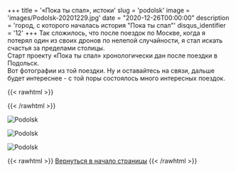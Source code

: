 +++
title = '«Пока ты спал», истоки'
slug = 'podolsk'
image = 'images/Podolsk-20201229.jpg'
date = "2020-12-26T00:00:00"
description = 'город, с которого началась история "Пока ты спал"'
disqus_identifier = '12'
+++
Так сложилось, что после поездок по Москве, когда я потерял один из своих дронов по нелепой случайности, я стал искать счастья за пределами столицы.  
Старт проекту «Пока ты спал» хронологически дан после поездки в Подольск.  
Вот фотографии из той поездки. Ну и оставайтесь на связи,  дальше будет интереснее - с той поры состоялось много интересных поездок.



{{< rawhtml >}}
<script type="text/javascript" charset="utf-8" async src="https://api-maps.yandex.ru/services/constructor/1.0/js/?um=constructor%3Ac72e3097385dd0ca531cbfc6b75919fdd8c7bfae1f4ad76f579a40fac32bad43&amp;width=500&amp;height=400&amp;lang=en_FR&amp;scroll=true"></script>
{{< /rawhtml >}}

![Podolsk](/images/Podolsk-20201229-1.jpg)

![Podolsk](/images/Podolsk-20201229-2.jpg)

![Podolsk](/images/Podolsk-20201229-3.jpg)

{{< rawhtml >}}
<a href="#">Вернуться в начало страницы</a>
{{< /rawhtml >}}

